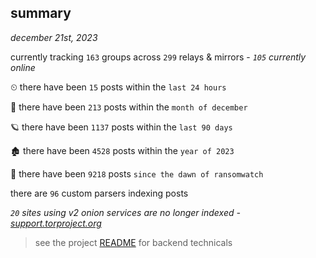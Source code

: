 
## summary
_december 21st, 2023_

currently tracking `163` groups across `299` relays & mirrors - _`105` currently online_

⏲ there have been `15` posts within the `last 24 hours`

🦈 there have been `213` posts within the `month of december`

🪐 there have been `1137` posts within the `last 90 days`

🏚 there have been `4528` posts within the `year of 2023`

🦕 there have been `9218` posts `since the dawn of ransomwatch`

there are `96` custom parsers indexing posts

_`20` sites using v2 onion services are no longer indexed - [support.torproject.org](https://support.torproject.org/onionservices/v2-deprecation/)_

> see the project [README](https://github.com/joshhighet/ransomwatch#ransomwatch--) for backend technicals
